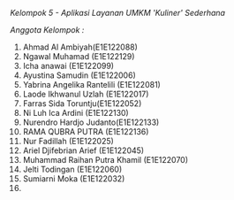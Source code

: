 *Kelompok 5 - Aplikasi Layanan UMKM 'Kuliner' Sederhana*


*Anggota Kelompok :*

1. Ahmad Al Ambiyah(E1E122088)
2. Ngawal Muhamad (E1E122129)
3. Icha anawai (E1E122099)
4. Ayustina Samudin (E1E122006)
5. Yabrina Angelika Rantelili (E1E122081)
6. Laode Ikhwanul Uzlah (E1E122017)
7. Farras Sida Toruntju(E1E122052)
8. Ni Luh Ica Ardini (E1E122130)
9. Nurendro Hardjo Judanto(E1E122133)
10. RAMA QUBRA PUTRA (E1E122136)
11. Nur Fadillah (E1E122025)
12. Ariel Djifebrian Arief (E1E122045)
13. Muhammad Raihan Putra Khamil (E1E122070)
14. Jelti Todingan (E1E122060)
15. Sumiarni Moka (E1E122032)
16. 
